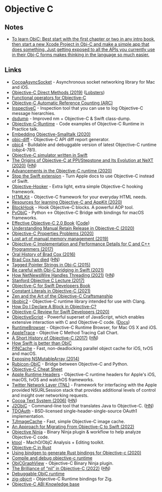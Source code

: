 # Objective C

## Notes

- [To learn ObjC: Best start with the first chapter or two in any intro book, then start a new Xcode Project in Obj-C and make a simple app that does something. Just getting exposed to all the APIs you currently use in their Obj-C forms makes thinking in the language so much easier.](https://twitter.com/NathanBLawrence/status/1394694493073457159)

## Links

- [CocoaAsyncSocket](https://github.com/robbiehanson/CocoaAsyncSocket) - Asynchronous socket networking library for Mac and iOS.
- [Objective-C Direct Methods (2019)](https://nshipster.com/direct/) ([Lobsters](https://lobste.rs/s/qudqpp/objective_c_direct_methods))
- [Functional operators for Objective-C](https://github.com/google/functional-objc)
- [Objective-C Automatic Reference Counting (ARC)](http://clang.llvm.org/docs/AutomaticReferenceCounting.html)
- [InspectiveC](https://github.com/DavidGoldman/InspectiveC) - Inspection tool that you can use to log Objective-C message hierarchies.
- [dsdump](https://github.com/DerekSelander/dsdump) - Improved nm + Objective-C & Swift class-dump.
- [Objective-C-Runtime](https://github.com/Inferis/Objective-C-Runtime) - Code examples of Objective-C Runtime in Practice talk.
- [Embedding Objective-Smalltalk (2020)](https://blog.metaobject.com/2020/05/embedding-objective-smalltalk.html)
- [objc-diff](https://github.com/mattstevens/objc-diff) - Objective-C API diff report generator.
- [objc4](https://github.com/0xxd0/objc4) - Buildable and debuggable version of latest Objective-C runtime (objc4-781).
- [Objective-C simulator written in Swift](https://github.com/NSExceptional/Runtime)
- [The Origins of Objective-C at PPI/Stepstone and Its Evolution at NeXT (2020)](https://dl.acm.org/doi/pdf/10.1145/3386332) ([HN](https://news.ycombinator.com/item?id=23516334))
- [Advancements in the Objective-C runtime (2020)](https://developer.apple.com/videos/play/wwdc2020/10163/)
- [Stop the Swift extension](https://lapcatsoftware.com/articles/StopTheSwift.html) - Turn Apple docs to use Objective-C instead of Swift.
- [Objective-Hooker](https://github.com/LIJI32/ObjectiveHooker) - Extra light, extra simple Objective-C hooking framework.
- [HTMLKit](https://github.com/iabudiab/HTMLKit) - Objective-C framework for your everyday HTML needs.
- [Resources for learning Objective-C and AppKit (2020)](https://lapcatsoftware.com/articles/learning.html)
- [BlockHook](https://github.com/yulingtianxia/BlockHook) - Hook Objective-C blocks. A powerful AOP tool.
- [PyObjC](https://github.com/ronaldoussoren/pyobjc) - Python <-> Objective-C Bridge with bindings for macOS frameworks.
- [Effective Objective-C 2.0 Book](https://www.effectiveobjectivec.com/) ([Code](https://github.com/effectiveobjc/code))
- [Understanding Manual Retain Release in Objective-C (2020)](https://whackylabs.com/objc/2020/08/24/mrr-objc/)
- [Objective-C Properties Problems (2020)](https://whackylabs.com/objc/2020/03/12/objc-properties/)
- [Lost art of manual memory management (2019)](https://whackylabs.com/objc/mrr/arc/2019/12/27/manual-memory-objc/)
- [Objective-C Implementation and Performance Details for C and C++ Programmers (2017)](https://swolchok.github.io/objcperf/)
- [Oral History of Brad Cox (2016)](https://www.youtube.com/watch?v=1xrL2d5omuA)
- [Brad Cox has died](https://www.legacy.com/us/obituaries/scnow/name/brad-cox-obituary?pid=197454225) ([HN](https://news.ycombinator.com/item?id=25876767))
- [Tagged Pointer Strings in Obj-C (2015)](https://www.mikeash.com/pyblog/friday-qa-2015-07-31-tagged-pointer-strings.html)
- [Be careful with Obj-C bridging in Swift (2021)](https://swiftrocks.com/be-careful-with-objc-bridging-in-swift)
- [How NetNewsWire Handles Threading (2021)](https://inessential.com/2021/03/20/how_netnewswire_handles_threading) ([HN](https://news.ycombinator.com/item?id=26536423))
- [Stanford Objective C Lecture (2017)](https://www.youtube.com/watch?v=o3t52-ZxFtU)
- [Objective-C for Swift Developers Book](https://www.hackingwithswift.com/store/objective-c-for-swift-developers)
- [Constant Literals in Objective-C (2021)](https://blog.andrewmadsen.com/2021/06/07/constant-literals-in.html)
- [Zen and the Art of the Objective-C Craftsmanship](https://github.com/objc-zen/objc-zen-book)
- [libobjc2](https://github.com/gnustep/libobjc2) - Objective-C runtime library intended for use with Clang.
- [How Do I Declare A Block in Objective-C?](http://fuckingblocksyntax.com/)
- [Objective-C Review for Swift Developers (2020)](https://nickarner.com/notes/objective-c-review-for-swift-developers-june-26-2020/)
- [ObjectiveScript](https://github.com/kabiroberai/ObjectiveScript) - Powerful superset of JavaScript, which enables extensive interaction with C and Objective-C code. ([Docs](https://www.objs.dev/))
- [RuntimeBrowser](https://github.com/nst/RuntimeBrowser) - Objective-C Runtime Browser, for Mac OS X and iOS.
- [AppleTrace](https://github.com/everettjf/AppleTrace) - Objective C Method Tracing Call Chart.
- [A Short History of Objective-C (2017)](https://medium.com/chmcore/a-short-history-of-objective-c-aff9d2bde8dd) ([HN](https://news.ycombinator.com/item?id=28563870))
- [How Swift is better than ObjC](https://twitter.com/jckarter/status/1442557437429510146)
- [PINCache](https://github.com/pinterest/PINCache) - Fast, non-deadlocking parallel object cache for iOS, tvOS and macOS.
- [Exposing NSMutableArray (2014)](https://ciechanow.ski/exposing-nsmutablearray/)
- [Rubicon-ObjC](https://github.com/beeware/rubicon-objc) - Bridge between Objective-C and Python.
- [Objective-C Cheat Sheet](https://github.com/iwasrobbed/Objective-C-CheatSheet)
- [Apple Runtime Headers](https://github.com/LeoNatan/Apple-Runtime-Headers) - Objective-C runtime headers for Apple's iOS, macOS, tvOS and watchOS frameworks.
- [Twitter Network Layer (TNL)](https://github.com/twitter/ios-twitter-network-layer) - Framework for interfacing with the Apple provided NSURLSession stack that provides additional levels of control and insight over networking requests.
- [Cocoa Text System (2006)](http://www.hcs.harvard.edu/~jrus/Site/Cocoa%20Text%20System.html) ([HN](https://news.ycombinator.com/item?id=29292918))
- [J2ObjC](https://developers.google.com/j2objc) - Command-line tool that translates Java to Objective-C. ([HN](https://news.ycombinator.com/item?id=29328678))
- [TDOAuth](https://github.com/yahoo/TDOAuth) - BSD-licensed single-header-single-source OAuth1 implementation.
- [TJImageCache](https://github.com/timonus/TJImageCache) - Fast, simple Objective-C image cache.
- [An Approach for Migrating From Objective-C to Swift (2022)](https://www.steveonstuff.com/2022/01/13/migrating-from-objc-to-swift.html)
- [Objective Ninja](https://github.com/jonpalmisc/ObjectiveNinja) - Binary Ninja plugin & workflow to help analyze Objective-C code.
- [ktool](https://github.com/cxnder/ktool) - MachO/ObjC Analysis + Editing toolkit.
- [Objective-C in Rust](https://github.com/madsmtm/objc2)
- [Using bindgen to generate Rust bindings for Objective-c (2020)](https://simlay.net/posts/rust-bindgen-objc-support/)
- [Compile and debug objective-c runtime](https://github.com/Jeswang/objc4-532.2)
- [ObjCGraphView](https://github.com/trailofbits/ObjCGraphView) - Objective-C Binary Ninja plugin.
- [The Brilliance of “nil” in Objective-C (2022)](https://collindonnell.com/2022/04/28/the-brilliance-of-nil-in-objective-c/) ([HN](https://news.ycombinator.com/item?id=31202292))
- [Debuggable ObjC runtime](https://github.com/RetVal/objc-runtime)
- [zig-objcrt](https://github.com/hazeycode/zig-objcrt) - Objective-C Runtime bindings for Zig.
- [Objective-C ABI Knowledge base](https://github.com/jonpalmisc/objc-kb)
